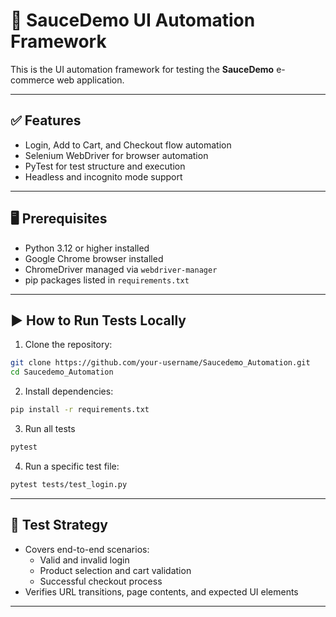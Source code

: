 
# 🧪 SauceDemo UI Automation Framework

This is the UI automation framework for testing the **SauceDemo** e-commerce web application.

---

## ✅ Features

- Login, Add to Cart, and Checkout flow automation
- Selenium WebDriver for browser automation
- PyTest for test structure and execution
- Headless and incognito mode support

---

## 🖥️ Prerequisites

- Python 3.12 or higher installed
- Google Chrome browser installed
- ChromeDriver managed via `webdriver-manager`
- pip packages listed in `requirements.txt`

---

## ▶️ How to Run Tests Locally

1. Clone the repository:
```bash
git clone https://github.com/your-username/Saucedemo_Automation.git
cd Saucedemo_Automation
```

2. Install dependencies:
```bash
pip install -r requirements.txt
```

3. Run all tests
```bash
pytest
```

4. Run a specific test file:
```bash
pytest tests/test_login.py
```

---

## 🧪 Test Strategy

- Covers end-to-end scenarios:
    - Valid and invalid login
    - Product selection and cart validation
    - Successful checkout process
- Verifies URL transitions, page contents, and expected UI elements

---
